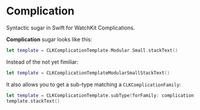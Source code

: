 # Complication

Syntactic sugar in Swift for WatchKit Complications.

**Complication** sugar looks like this:
```swift
let template = CLKComplicationTemplate.Modular.Small.stackText()
```
Instead of the not yet fimiliar:
```swift
let template = CLKComplicationTemplateModularSmallStackText()
```

It also allows you to get a sub-type matching a `CLKComplicationFamily`:
```swift
let template = CLKComplicationTemplate.subType(forFamily: complication.family) as! CLKComplicationTemplate.Modular.Small.Type
template.stackText()
```
